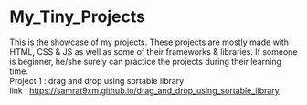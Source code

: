 # My_Tiny_Projects

This is the showcase of my projects. These projects are mostly made with HTML, CSS & JS as well as some of their frameworks & libraries. If someone is beginner, he/she surely can practice the projects during their learning time.
<br/>Project 1 : drag and drop using sortable library
 <br/>link : https://samrat9xm.github.io/drag_and_drop_using_sortable_library
